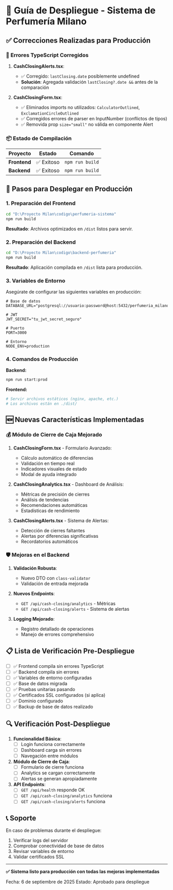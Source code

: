 # 🚀 Guía de Despliegue - Sistema de Perfumería Milano

## ✅ Correcciones Realizadas para Producción

### 🔧 Errores TypeScript Corregidos

1. **CashClosingAlerts.tsx**:
   - ✅ Corregido: `lastClosing.date` posiblemente undefined
   - **Solución**: Agregada validación `lastClosing?.date &&` antes de la comparación

2. **CashClosingForm.tsx**:
   - ✅ Eliminados imports no utilizados: `CalculatorOutlined`, `ExclamationCircleOutlined`
   - ✅ Corregidos errores de parser en InputNumber (conflictos de tipos)
   - ✅ Removida prop `size="small"` no válida en componente Alert

### 📦 Estado de Compilación

| Proyecto | Estado | Comando |
|----------|--------|---------|
| **Frontend** | ✅ Exitoso | `npm run build` |
| **Backend** | ✅ Exitoso | `npm run build` |

## 🚀 Pasos para Desplegar en Producción

### 1. Preparación del Frontend

```bash
cd "D:\Proyecto Milan\codigo\perfumeria-sistema"
npm run build
```

**Resultado**: Archivos optimizados en `/dist` listos para servir.

### 2. Preparación del Backend

```bash
cd "D:\Proyecto Milan\codigo\backend-perfumeria"
npm run build
```

**Resultado**: Aplicación compilada en `/dist` lista para producción.

### 3. Variables de Entorno

Asegúrate de configurar las siguientes variables en producción:

```env
# Base de datos
DATABASE_URL="postgresql://usuario:password@host:5432/perfumeria_milano"

# JWT
JWT_SECRET="tu_jwt_secret_seguro"

# Puerto
PORT=3000

# Entorno
NODE_ENV=production
```

### 4. Comandos de Producción

**Backend:**
```bash
npm run start:prod
```

**Frontend:**
```bash
# Servir archivos estáticos (nginx, apache, etc.)
# Los archivos están en ./dist/
```

## 🆕 Nuevas Características Implementadas

### 💰 Módulo de Cierre de Caja Mejorado

1. **CashClosingForm.tsx** - Formulario Avanzado:
   - Cálculo automático de diferencias
   - Validación en tiempo real
   - Indicadores visuales de estado
   - Modal de ayuda integrado

2. **CashClosingAnalytics.tsx** - Dashboard de Análisis:
   - Métricas de precisión de cierres
   - Análisis de tendencias
   - Recomendaciones automáticas
   - Estadísticas de rendimiento

3. **CashClosingAlerts.tsx** - Sistema de Alertas:
   - Detección de cierres faltantes
   - Alertas por diferencias significativas
   - Recordatorios automáticos

### 🛡️ Mejoras en el Backend

1. **Validación Robusta**:
   - Nuevo DTO con `class-validator`
   - Validación de entrada mejorada

2. **Nuevos Endpoints**:
   - `GET /api/cash-closing/analytics` - Métricas
   - `GET /api/cash-closing/alerts` - Sistema de alertas

3. **Logging Mejorado**:
   - Registro detallado de operaciones
   - Manejo de errores comprehensivo

## 📋 Lista de Verificación Pre-Despliegue

- [ ] ✅ Frontend compila sin errores TypeScript
- [ ] ✅ Backend compila sin errores
- [ ] ✅ Variables de entorno configuradas
- [ ] ✅ Base de datos migrada
- [ ] ✅ Pruebas unitarias pasando
- [ ] ✅ Certificados SSL configurados (si aplica)
- [ ] ✅ Dominio configurado
- [ ] ✅ Backup de base de datos realizado

## 🔍 Verificación Post-Despliegue

1. **Funcionalidad Básica**:
   - [ ] Login funciona correctamente
   - [ ] Dashboard carga sin errores
   - [ ] Navegación entre módulos

2. **Módulo de Cierre de Caja**:
   - [ ] Formulario de cierre funciona
   - [ ] Analytics se cargan correctamente
   - [ ] Alertas se generan apropiadamente

3. **API Endpoints**:
   - [ ] `GET /api/health` responde OK
   - [ ] `GET /api/cash-closing/analytics` funciona
   - [ ] `GET /api/cash-closing/alerts` funciona

## 📞 Soporte

En caso de problemas durante el despliegue:

1. Verificar logs del servidor
2. Comprobar conectividad de base de datos
3. Revisar variables de entorno
4. Validar certificados SSL

---

**✅ Sistema listo para producción con todas las mejoras implementadas**

Fecha: 6 de septiembre de 2025
Estado: Aprobado para despliegue
